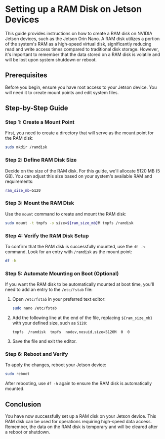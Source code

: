 # Setting up a RAM Disk on Jetson Devices

This guide provides instructions on how to create a RAM disk on NVIDIA Jetson devices, such as the Jetson Orin Nano. A RAM disk utilizes a portion of the system's RAM as a high-speed virtual disk, significantly reducing read and write access times compared to traditional disk storage. However, it's important to remember that the data stored on a RAM disk is volatile and will be lost upon system shutdown or reboot.

## Prerequisites

Before you begin, ensure you have root access to your Jetson device. You will need it to create mount points and edit system files.

## Step-by-Step Guide

### Step 1: Create a Mount Point

First, you need to create a directory that will serve as the mount point for the RAM disk:

```bash
sudo mkdir /ramdisk
```

### Step 2: Define RAM Disk Size

Decide on the size of the RAM disk. For this guide, we'll allocate 5120 MB (5 GB). You can adjust this size based on your system's available RAM and requirements:

```bash
ram_size_mb=5120
```

### Step 3: Mount the RAM Disk

Use the `mount` command to create and mount the RAM disk:

```bash
sudo mount -t tmpfs -o size=${ram_size_mb}M tmpfs /ramdisk
```

### Step 4: Verify the RAM Disk Setup

To confirm that the RAM disk is successfully mounted, use the `df -h` command. Look for an entry with `/ramdisk` as the mount point:

```bash
df -h
```

### Step 5: Automate Mounting on Boot (Optional)

If you want the RAM disk to be automatically mounted at boot time, you'll need to add an entry to the `/etc/fstab` file:

1. Open `/etc/fstab` in your preferred text editor:

    ```bash
    sudo nano /etc/fstab
    ```

2. Add the following line at the end of the file, replacing `${ram_size_mb}` with your defined size, such as `5120`:

    ```
    tmpfs  /ramdisk  tmpfs  nodev,nosuid,size=5120M  0  0
    ```

3. Save the file and exit the editor.

### Step 6: Reboot and Verify

To apply the changes, reboot your Jetson device:

```bash
sudo reboot
```

After rebooting, use `df -h` again to ensure the RAM disk is automatically mounted.

## Conclusion

You have now successfully set up a RAM disk on your Jetson device. This RAM disk can be used for operations requiring high-speed data access. Remember, the data on the RAM disk is temporary and will be cleared after a reboot or shutdown.

